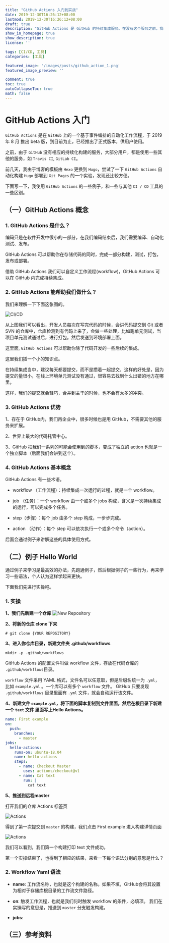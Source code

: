 ```yaml
---
title: "GitHub Actions 入门到实战"
date: 2019-12-30T16:26:12+08:00
lastmod: 2019-12-30T16:26:12+08:00
draft: true
description: "GitHub Actions 是 GitHub 的持续集成服务。在没有这个服务之前，我们一般使用 Travis CI 或者 GitHub CI 等工具来执行推送代码后的一些相关操作。"
show_in_homepage: true
show_description: true
license: ''

tags: [CI/CD, 工具]
categories: [工具]

featured_image: '/images/posts/github_action_1.png'
featured_image_preview: ''

comment: true
toc: true
autoCollapseToc: true
math: false
---
```


# GitHub Actions 入门

`GitHub Actions` 是在 `GitHub` 上的一个基于事件编排的自动化工作流程，于 2019 年 8 月 推出 beta 版，到目前为止，已经推出了正式版本，供用户使用。

之前，由于 `GitHub` 没有相应的持续化构建的服务，大部分用户，都是使用一些其他的服务，如 `Travis CI`, `GitLab CI`。

前几天，我由于博客的模板由 `Hexo` 更换到 `Hugo`，尝试了一下 `GitHub Actions` 自动化构建 `Hugo` 部署到 `Git Pages` 的一个实验，发现还比较方便。

下面写一下，我使用 `GitHub Actions` 的一些例子，和一些与其他 `CI / CD` 工具的一些区别。

##  （一）GitHub Actions 概念

### 1. GitHub Actions 是什么？

编码只是在软件开发中很小的一部分，在我们编码结束后，我们需要编译、自动化测试、发布。

GitHub Actions 可以帮助你在存储代码的同时，完成一部分构建，测试，打包，发布或部署。

借助 GitHub Actions 我们可以自定义工作流程(workflow)，GitHub Actions 可以在 GitHub 内完成持续集成。

### 2. GitHub Actions 能帮助我们做什么？

我们来理解一下下面这张图的。

![CI/CD](/images/posts/github_action_ci_cd.png)

从上图我们可以看出，开发人员每次在写完代码的时候，会讲代码提交到 Git 或者 SVN 的仓库中，仓库检测到有代码上来了，会做一些处理，比如跑单元测试，当项目单元测试通过后，进行打包。然后发送到环境部署上面。

这里面, `GitHub Actions` 可以帮助你除了代码开发的一些后续的集成。

这里我们插一个小的知识点。

在持续集成当中，建议每天都要提交，而不是攒着一起提交，这样的好处是，因为提交的量很小，在线上环境单元测试没有通过，很容易去找到什么出错的地方在哪里。

这样，我们的提交就会轻巧，合并到主干的时候，也不会有太多的冲突。


### 3. GitHub Actions 优势

1、存在于 GitHub内，我们再企业中，很多时候也是用 GitHub，不需要其他的服务来扩展。

2、世界上最大的代码托管中心。

3、GitHub 把我们一系列的可能会使用到的脚本，变成了独立的 action 也就是一个独立脚本（后面我们会讲到这个）。


### 4. GitHub Actions 基本概念

GitHub Actions 有一些术语。

- workflow （工作流程）：持续集成一次运行的过程，就是一个 workflow。

- job （任务）：一个 workflow 由一个或多个 jobs 构成，含义是一次持续集成的运行，可以完成多个任务。

- step（步骤）：每个 job 由多个 step 构成，一步步完成。

- action （动作）：每个 step 可以依次执行一个或多个命令（action）。

后面会通过例子来讲解这些的具体使用方式。

## （二）例子 Hello World

通过例子来学习是最高效的办法，先跑通例子，然后根据例子的一些行为，再来学习一些语法，个人认为这样学起来更快。

下面我们先进行实操吧。

### 1. 实操

**1、我们先新建一个仓库**
![New Repository](/images/posts/github_action_new_repository.png)

**2、将新的仓库 clone 下来**

```shell script
# git clone {YOUR REPOSITORY}
```

**3、进入你仓库目录，新建文件夹 .github/workflows**

```shell script
mkdir -p .github/workflows 
```

GitHub Actions 的配置文件叫做 workflow 文件，存放在代码仓库的 `.github/workflows`目录。

`workflow` 文件采用 YAML 格式，文件名可以任意取，但是后缀名统一为 `.yml`，比如 `example.yml` 。一个库可以有多个 `workflow` 文件。
GitHub 只要发现 `.github/workflows` 目录里面有 `.yml` 文件，就会自动运行该文件。

**4、新建文件 `example.yml`，将下面的脚本复制到文件里面，然后在根目录下新建一个 `text` 文件 里面写上Hello Actions。**

```yaml
name: First example
on:
  push:
    branches:
      - master
jobs:
  hello-actions:
    runs-on: ubuntu-18.04
    name: hello-actions
    steps:
      - name: Checkout Master
        uses: actions/checkout@v1
      - name: Cat text
        run: |
          cat text
```

**5、推送到远程master**

打开我们的仓库 Actions 标签页

![Actions](/images/posts/github_action_2.png)

得到了第一次提交到 `master` 的构建，我们点击 First example 进入构建详情页面
 
![Actions](/images/posts/github_action_3.png)

我们可以看到，我们第一个构建打印 text 文件成功。

第一个实操结束了，也得到了相应的结果，来看一下每个语法分别的意思是什么？

### 2. Workflow Yaml 语法

* **name**: 工作流名称，也就是这个构建的名称。如果不填，GitHub会将其设置为相对于存储库根目录的工作流文件路径。
    
* **on**: 触发工作流程，也就是我们何时触发 workflow 的条件，必填项。 我们在实操写的意思是，推送到 `master` 分支触发构建。

* **jobs**: 

## （三）参考资料





